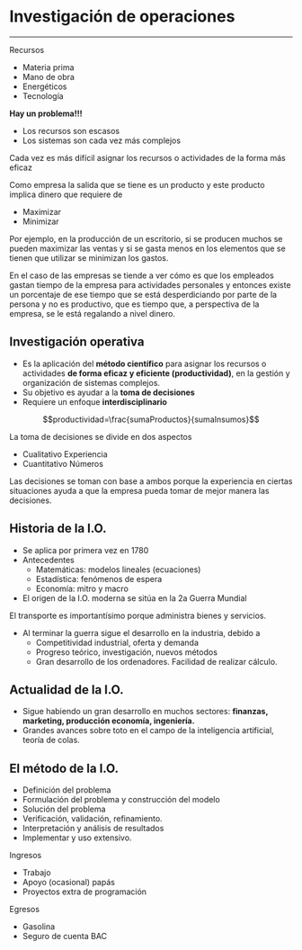 
# Investigación de operaciones
---
Recursos
- Materia prima
- Mano de obra
- Energéticos
- Tecnología

**Hay un problema!!!**
- Los recursos son escasos
- Los sistemas son cada vez más complejos

Cada vez es más difícil asignar los recursos o actividades de la forma más eficaz

Como empresa la salida que se tiene es un producto y este producto implica dinero que requiere de
- Maximizar
- Minimizar

Por ejemplo, en la producción de un escritorio, si se producen muchos se pueden maximizar las ventas y si se gasta menos en los elementos que se tienen que utilizar se minimizan los gastos.

En el caso de las empresas se tiende a ver cómo es que los empleados gastan tiempo de la empresa para actividades personales y entonces existe un porcentaje de ese tiempo que se está desperdiciando por parte de la persona y no es productivo, que es tiempo que, a perspectiva de la empresa, se le está regalando a nivel dinero.

## Investigación operativa
- Es la aplicación del **método científico** para asignar los recursos o actividades **de forma eficaz y eficiente (productividad)**, en la gestión y organización de sistemas complejos.
- Su objetivo es ayudar a la **toma de decisiones**
- Requiere un enfoque **interdisciplinario**

$$productividad=\frac{sumaProductos}{sumaInsumos}$$


La toma de decisiones se divide en dos aspectos
- Cualitativo
	Experiencia
- Cuantitativo
	Números

Las decisiones se toman con base a ambos porque la experiencia en ciertas situaciones ayuda a que la empresa pueda tomar de mejor manera las decisiones.

## Historia de la I.O.
- Se aplica por primera vez en 1780
- Antecedentes
	- Matemáticas: modelos lineales (ecuaciones)
	- Estadística: fenómenos de espera
	- Economía: mitro y macro
- El origen de la I.O. moderna se sitúa en la 2a Guerra Mundial

El transporte es importantísimo porque administra bienes y servicios.

- Al terminar la guerra sigue el desarrollo en la industria, debido a
	- Competitividad industrial, oferta y demanda
	- Progreso teórico, investigación, nuevos métodos
	- Gran desarrollo de los ordenadores. Facilidad de realizar cálculo.

## Actualidad de la I.O.
- Sigue habiendo un gran desarrollo en muchos sectores: **finanzas, marketing, producción economía, ingeniería.**
- Grandes avances sobre toto en el campo de la inteligencia artificial, teoría de colas.

## El método de la I.O.
- Definición del problema
- Formulación del problema y construcción del modelo
- Solución del problema
- Verificación, validación, refinamiento.
- Interpretación y análisis de resultados
- Implementar y uso extensivo.

Ingresos
- Trabajo
- Apoyo (ocasional) papás
- Proyectos extra de programación

Egresos
- Gasolina
- Seguro de cuenta BAC